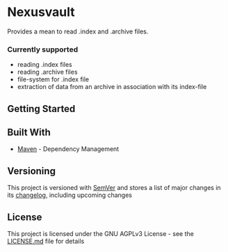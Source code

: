 # Nexusvault

Provides a mean to read .index and .archive files.


### Currently supported

* reading .index files
* reading .archive files
* file-system for .index file
* extraction of data from an archive in association with its index-file

## Getting Started

## Built With

* [Maven](https://maven.apache.org/) - Dependency Management

## Versioning

This project is versioned with [SemVer](http://semver.org/)
and stores a list of major changes in its [changelog](CHANGELOG.md), including upcoming changes

## License

This project is licensed under the GNU AGPLv3 License - see the [LICENSE.md](LICENSE.md) file for details

